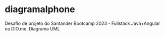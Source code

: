 # diagramaIphone
Desafio de projeto do Santander Bootcamp 2023 - Fullstack Java+Angular na DIO.me. Diagrama UML
